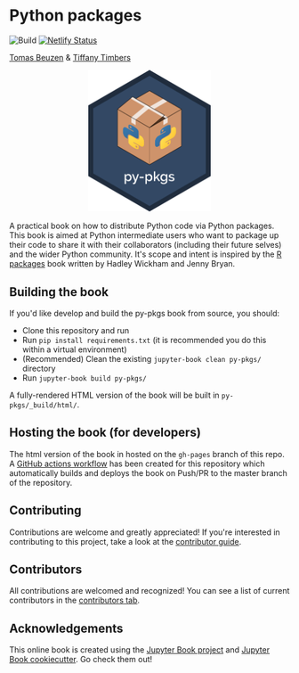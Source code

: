 # Python packages

![Build](https://github.com/UBC-MDS/py-pkgs/workflows/Build/badge.svg)
[![Netlify Status](https://api.netlify.com/api/v1/badges/aedd3981-db10-4730-b21f-a762194129f9/deploy-status)](https://app.netlify.com/sites/zen-ptolemy-4bba7d/deploys)

[Tomas Beuzen](https://www.tomasbeuzen.com/) & [Tiffany Timbers](https://www.tiffanytimbers.com/)

<p align="center">
  <img src="py-pkgs/chapters/img/project/py-pkgs-hex.png" width="220">
</p>

A practical book on how to distribute Python code via Python packages. This book is aimed at Python intermediate users who want to package up their code to share it with their collaborators (including their future selves) and the wider Python community. It's scope and intent is inspired by the [R packages](https://r-pkgs.org/) book written by Hadley Wickham and Jenny Bryan.

## Building the book

If you'd like develop and build the py-pkgs book from source, you should:

- Clone this repository and run
- Run `pip install requirements.txt` (it is recommended you do this within a virtual environment)
- (Recommended) Clean the existing `jupyter-book clean py-pkgs/` directory
- Run `jupyter-book build py-pkgs/`

A fully-rendered HTML version of the book will be built in `py-pkgs/_build/html/`.

## Hosting the book (for developers)

The html version of the book in hosted on the `gh-pages` branch of this repo. A [GitHub actions workflow](.github/workflows/render-and-deploy.yml) has been created for this repository which automatically builds and deploys the book on Push/PR to the master branch of the repository.

## Contributing

Contributions are welcome and greatly appreciated! If you're interested in contributing to this project, take a look at the [contributor guide](docs/CONTRIBUTING.md).

## Contributors

All contributions are welcomed and recognized! You can see a list of current contributors in the [contributors tab](https://github.com/UBC-MDS/py-pkgs/graphs/contributors).

## Acknowledgements

This online book is created using the [Jupyter Book project](https://jupyterbook.org/) and [Jupyter Book cookiecutter](https://github.com/UBC-MDS/cookiecutter-jupyter-book). Go check them out!
